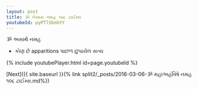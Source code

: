 ```yaml
---
layout: post
title: ૐ નેયાય નમહ ૧૦૮ ટાઈમ્સ
youtubeId: pyPTlSbnhtY
---
```

 
 
 ૐ અસાથે નમહ  
 
 -  કોણ છે apparitions પાછળ છુપાયેલ સત્ય 
 
  
 
  
 
 
 
 
 
 


{% include youtubePlayer.html id=page.youtubeId %}
 
[Next]({{ site.baseurl }}{% link  split2/_posts/2016-03-06-ૐ મહાઅહંવિષે નમહ ૧૦૮ ટાઈમ્સ.md%})
 
